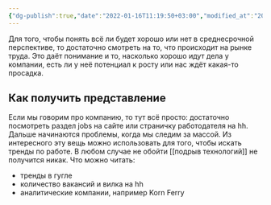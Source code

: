 ```yaml
---
{"dg-publish":true,"date":"2022-01-16T11:19:50+03:00","modified_at":"2022-06-02T08:49:20+03:00","permalink":"/rynok-truda-indikator-vsego-rynka/","dgHomeLink":false,"dgPassFrontmatter":true}
---
```



Для того, чтобы понять всё ли будет хорошо или нет в среднесрочной перспективе, то достаточно смотреть на то, что происходит на рынке труда.
Это даёт понимание и то, насколько хорошо идут дела у компании, есть ли у неё потенциал к росту или нас ждёт какая-то просадка.

## Как получить представление

Если мы говорим про компанию, то тут всё просто: достаточно посмотреть раздел jobs на сайте или страничку работодателя на hh.
Дальше начинаются проблемы, когда мы следим за массой. Из интересного эту вещь можно использовать для того, чтобы искать тренды по работе.
В любом случае не обойти [[подрыв технологий]] не получится никак.
Что можно читать:
- тренды в гугле
- количество вакансий и вилка на hh
- аналитические компании, например Korn Ferry
